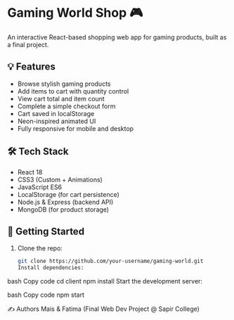 # Gaming World Shop 🎮

An interactive React-based shopping web app for gaming products, built as a final project.

## 💡 Features

- Browse stylish gaming products
- Add items to cart with quantity control
- View cart total and item count
- Complete a simple checkout form
- Cart saved in localStorage
- Neon-inspired animated UI
- Fully responsive for mobile and desktop

## 🛠 Tech Stack

- React 18
- CSS3 (Custom + Animations)
- JavaScript ES6
- LocalStorage (for cart persistence)
- Node.js & Express (backend API)
- MongoDB (for product storage)

## 🚀 Getting Started

1. Clone the repo:
   ```bash
   git clone https://github.com/your-username/gaming-world.git
   Install dependencies:

bash
Copy code
cd client
npm install
Start the development server:

bash
Copy code
npm start

✍️ Authors
Mais & Fatima (Final Web Dev Project @ Sapir College)

